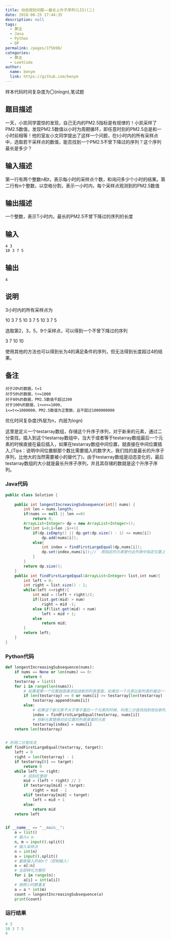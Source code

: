 ```yaml
---
title: 动态规划问题——最长上升子序列(LIS)(二)
date: 2018-08-25 17:44:35
description: null
tags: 
  - 算法
  - Java
  - Python
  - DP
permalink: /pages/1f5b98/
categories: 
  - 算法
  - LeetCode
author: 
  name: benym
  link: https://github.com/benym
---
```

样本代码时间复杂度为〇(nlogn),笔试题
## 题目描述

一天，小凯同学震惊的发现，自己无内的PM2.5指标是有规律的！小凯采样了PM2.5数值，发现PM2.5数值以小时为周期循环，即任意时刻的PM2.5总是和一小时前相等！他的室友小文同学提出了这样一个问题，在t小时内的所有采样点中，选取若干采样点的数值，能否找到一个PM2.5不曾下降过的序列？这个序列最长是多少？

<!--more-->

## 输入描述

第一行有两个整数n和t，表示每小时的采样点个数，和询问多少个小时的结果。第二行有n个整数，以空格分割，表示一小时内，每个采样点观测到的PM2.5数值

## 输出描述

一个整数，表示T小时内，最长的PM2.5不曾下降过的序列的长度

## 输入

```
4 3
10 3 7 5
```

## 输出

```
4
```

## 说明

3小时内的所有采样点为

10 3 7 5 10 3 7 5 10 3 7 5

选取第2，3，5，9个采样点，可以得到一个不曾下降过的序列

3 7 10 10

使用其他的方法也可以得到长为4的满足条件的序列，但无法得到长度超过4的结果。


## 备注

```
对于20%的数据，t=1
对于50%的数据，t<=1000
对于80%的数据，PM2.5数值不超过200
对于100%的数据，1<=n<=1000,
1<=t<=1000000，PM2.5数值为正整数，且不超过1000000000
```

优化时间复杂度(外层为n，内层为logn)

这里是定义一个testarray数组，存储这个升序子序列，对于新来的元素，通过二分查找，插入到这个testarray数组中，当大于或者等于testarray数组最后一个元素的时候直接在最后插入，如果在testarray数组中间位置，就直接在中间位置插入,(Tips：说明中间位置额那个数比需要插入的数字大，我们找的是最长的升序子序列，比他大的当然需要被小的替代了)，由于testarray数组是动态变化的，最后testarray数组的大小就是最长升序子序列，并且其存储的数就是这个升序子序列。

### Java代码

```java
public class Solution {
    
    public int longestIncreasingSubsequence(int[] nums) {
        int len = nums.length;
        if(nums == null || len ==0)
            return 0;
        ArrayList<Integer> dp = new ArrayList<Integer>();
        for(int i=0;i<len ;i++){
            if(dp.isEmpty() || dp.get(dp.size() - 1) <= nums[i])
                dp.add(nums[i]);
            else{
                int index = findFirstLargeEqual(dp,nums[i]);
                dp.set(index,nums[i]);//  用指定的元素替代此列表中指定位置上的元素。 
            }
        }
        return dp.size();
    }
    public int findFirstLargeEqual(ArrayList<Integer> list,int num){
        int left = 0;
        int right = list.size() - 1;
        while(left <=right){
            int mid = (left + right)/2;
            if(list.get(mid) > num) 
                right = mid -1;
            else if(list.get(mid) < num)
                left = mid + 1;
            else
                return mid;
        }
        return left;
    }
}
```

### Python代码

```python
def longestIncreasingSubsequence(nums):
    if nums == None or len(nums) == 0:
        return 0
    testarray = list()
    for i in range(len(nums)):
        # 如果是第一个位置就直接添加进新的列表里面，如果后一个元素比新列表的最后一个元素大或者等于，则添加该元素到新列表末尾
        if len(testarray) == 0 or nums[i] >= testarray[len(testarray) - 1]:
            testarray.append(nums[i])
        else:
            # 如果这个新元素不大于等于最后一个元素的时候，利用二分查找找到他在新列表中应该插入的位置
            index = findFirstLargeEqual(testarray, nums[i])
            # 将新元素替换对应位置的列表里面的元素
            testarray[index] = nums[i]
    return len(testarray)


# 利用二分查找法
def findFirstLargeEqual(testarray, target):
    left = 0
    right = len(testarray) - 1
    if testarray[0] == target:
        return 0
    while left <= right:
        # 双斜杠整除
        mid = (left + right) // 2
        if testarray[mid] > target:
            right = mid - 1
        elif testarray[mid] < target:
            left = mid + 1
        else:
            return mid
    return left


if __name__ == "__main__":
    a = list()
    # 输入n m
    n, m = input().split()
    # 输入采样点
    n = int(n)
    a = input().split()
    # 截取输入的前n个（控制输入）
    a = a[:n]
    # 全部转化为整形
    for i in range(n):
        a[i] = int(a[i])
    # 按照小时数重复
    a = a * int(m)
    count = longestIncreasingSubsequence(a)
    print(count)
```

### 运行结果

```python
4 3
10 3 7 5
4
```

